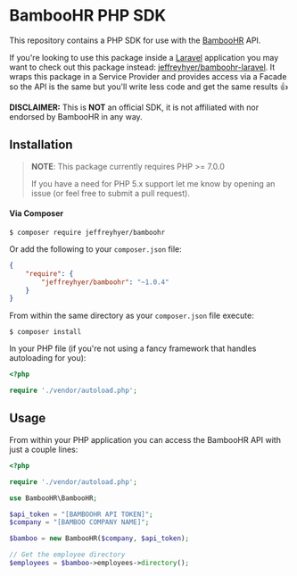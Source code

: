 # BambooHR PHP SDK

This repository contains a PHP SDK for use with the
[BambooHR](https://bamboohr.com/) API.

If you're looking to use this package inside a [Laravel](https://laravel.com/) application
you may want to check out this package instead: [jeffreyhyer/bamboohr-laravel](https://github.com/jeffreyhyer/bamboohr-laravel).
It wraps this package in a Service Provider and provides access via a Facade so the API is the
same but you'll write less code and get the same results :+1:

**DISCLAIMER:** This is **NOT** an official SDK, it is not affiliated with nor
endorsed by BambooHR in any way.


## Installation

> __NOTE__: This package currently requires PHP >= 7.0.0
>
> If you have a need for PHP 5.x support let me know by opening an issue (or feel free to submit a pull request).

#### Via Composer

```shell
$ composer require jeffreyhyer/bamboohr
```

Or add the following to your `composer.json` file:
```json
{
    "require": {
        "jeffreyhyer/bamboohr": "~1.0.4"
    }
}
```

From within the same directory as your `composer.json` file execute:

```shell
$ composer install
```

In your PHP file (if you're not using a fancy framework that handles autoloading
for you):

```php
<?php

require './vendor/autoload.php';
```


## Usage

From within your PHP application you can access the BambooHR API with just a
couple lines:

```php
<?php

require './vendor/autoload.php';

use BambooHR\BambooHR;

$api_token = "[BAMBOOHR API TOKEN]";
$company = "[BAMBOO COMPANY NAME]";

$bamboo = new BambooHR($company, $api_token);

// Get the employee directory
$employees = $bamboo->employees->directory();
```